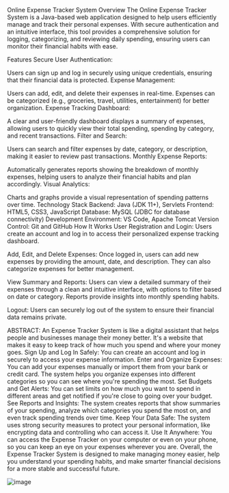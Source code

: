 Online Expense Tracker System
Overview
The Online Expense Tracker System is a Java-based web application designed to help users efficiently manage and track their personal expenses. With secure authentication and an intuitive interface, this tool provides a comprehensive solution for logging, categorizing, and reviewing daily spending, ensuring users can monitor their financial habits with ease.

Features
Secure User Authentication:

Users can sign up and log in securely using unique credentials, ensuring that their financial data is protected.
Expense Management:

Users can add, edit, and delete their expenses in real-time.
Expenses can be categorized (e.g., groceries, travel, utilities, entertainment) for better organization.
Expense Tracking Dashboard:

A clear and user-friendly dashboard displays a summary of expenses, allowing users to quickly view their total spending, spending by category, and recent transactions.
Filter and Search:

Users can search and filter expenses by date, category, or description, making it easier to review past transactions.
Monthly Expense Reports:

Automatically generates reports showing the breakdown of monthly expenses, helping users to analyze their financial habits and plan accordingly.
Visual Analytics:

Charts and graphs provide a visual representation of spending patterns over time.
Technology Stack
Backend: Java (JDK 11+), Servlets
Frontend: HTML5, CSS3, JavaScript
Database: MySQL (JDBC for database connectivity)
Development Environment: VS Code, Apache Tomcat
Version Control: Git and GitHub
How It Works
User Registration and Login: Users create an account and log in to access their personalized expense tracking dashboard.

Add, Edit, and Delete Expenses: Once logged in, users can add new expenses by providing the amount, date, and description. They can also categorize expenses for better management.

View Summary and Reports: Users can view a detailed summary of their expenses through a clean and intuitive interface, with options to filter based on date or category. Reports provide insights into monthly spending habits.

Logout: Users can securely log out of the system to ensure their financial data remains private.

ABSTRACT:
An Expense Tracker System is like a digital assistant that helps people and businesses manage their money better. It's a website that makes it easy to keep track of how much you spend and where your money goes.
Sign Up and Log In Safely: You can create an account and log in securely to access your expense information.
Enter and Organize Expenses: You can add your expenses manually or import them from your bank or credit card. The system helps you organize expenses into different categories so you can see where you're spending the most.
Set Budgets and Get Alerts: You can set limits on how much you want to spend in different areas and get notified if you're close to going over your budget.
See Reports and Insights: The system creates reports that show summaries of your spending, analyze which categories you spend the most on, and even track spending trends over time.
Keep Your Data Safe: The system uses strong security measures to protect your personal information, like encrypting data and controlling who can access it.
Use It Anywhere: You can access the Expense Tracker on your computer or even on your phone, so you can keep an eye on your expenses wherever you are. 
Overall, the Expense Tracker System is designed to make managing money easier, help you understand your spending habits, and make smarter financial decisions for a more stable and successful future.


![image](https://github.com/user-attachments/assets/a3f46b1c-682c-414c-a023-1819c6e28177)
